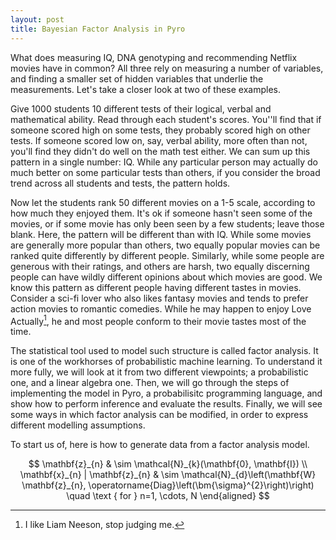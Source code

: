 ```yaml
---
layout: post
title: Bayesian Factor Analysis in Pyro
---
```


What does measuring IQ, DNA genotyping and recommending Netflix movies have in common? All three rely on measuring a number of variables, and finding a smaller set of hidden variables that underlie the measurements. Let's take a closer look at two of these examples.

Give 1000 students 10 different tests of their logical, verbal and mathematical ability. Read through each student's scores. You''ll find that if someone scored high on some tests, they probably scored high on other tests. If someone scored low on, say, verbal ability, more often than not, you'll find they didn't do well on the math test either. We can sum up this pattern in a single number: IQ. While any particular person may actually do much better on some particular tests than others, if you consider the broad trend across all students and tests, the pattern holds.

Now let the students rank 50 different movies on a 1-5 scale, according to how much they enjoyed them. It's ok if someone hasn't seen some of the movies, or if some movie has only been seen by a few students; leave those blank. Here, the pattern will be different than with IQ. While some movies are generally more popular than others, two equally popular movies can be ranked quite differently by different people. Similarly, while some people are generous with their ratings, and others are harsh, two equally discerning people can have wildly different opinions about which movies are good. We know this pattern as different people having different tastes in movies. Consider a sci-fi lover who also likes fantasy movies and tends to prefer action movies to romantic comedies. While he may happen to enjoy Love Actually[^1], he and most people conform to their movie tastes most of the time. 

The statistical tool used to model such structure is called factor analysis. It is one of the workhorses of probabilistic machine learning. To understand it more fully, we will look at it from two different viewpoints; a probabilistic one, and a linear algebra one. Then, we will go through the steps of implementing the model in Pyro, a probabilisitc programming language, and show how to perform inference and evaluate the results. Finally, we will see some ways in which factor analysis can be modified, in order to express different modelling assumptions.

To start us of, here is how to generate data from a factor analysis model.

$$
\mathbf{z}_{n} & \sim \mathcal{N}_{k}(\mathbf{0}, \mathbf{I}) \\
\mathbf{x}_{n} | \mathbf{z}_{n} & \sim \mathcal{N}_{d}\left(\mathbf{W} \mathbf{z}_{n}, \operatorname{Diag}\left(\bm{\sigma}^{2}\right)\right)  \quad \text { for } n=1, \cdots, N
\end{aligned}
$$






[^1]: I like Liam Neeson, stop judging me. 